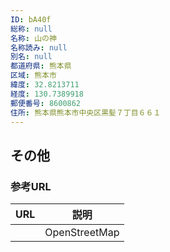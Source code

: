 ```yaml
---
ID: bA40f
総称: null
名称: 山の神
名称読み: null
別名: null
都道府県: 熊本県
区域: 熊本市
緯度: 32.8213711
経度: 130.7389918
郵便番号: 8600862
住所: 熊本県熊本市中央区黒髪７丁目６６１
---
```


## その他

### 参考URL

| URL | 説明          |
| --- | ------------- |
|     | OpenStreetMap |
